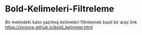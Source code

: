 # Bold-Kelimeleri-Filtreleme
Bir metindeki kalın yazılmış kelimeleri filtrelemek basit bir araç
link https://xinzore.github.io/bold_kelimeler.html

